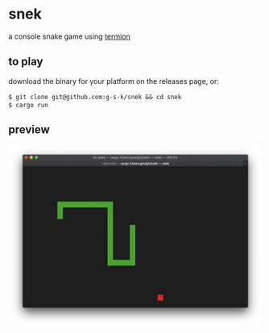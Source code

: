 # snek

a console snake game using [termion](https://docs.rs/termion)

## to play

download the binary for your platform on the releases page, or:

``` shell
$ git clone git@github.com:g-s-k/snek && cd snek
$ cargo run
```

## preview

![screenshot of gameplay](./screen.png)
